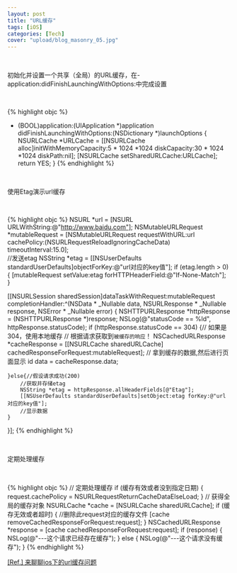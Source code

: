 ```yaml
---
layout: post
title: "URL缓存"
tags: [iOS]
categories: [Tech]
cover: "upload/blog_masonry_05.jpg"
---
```


<br>

初始化并设置一个共享（全局）的URL缓存，在-application:didFinishLaunchingWithOptions:中完成设置

<br>

{% highlight objc %}
- (BOOL)application:(UIApplication *)application didFinishLaunchingWithOptions:(NSDictionary *)launchOptions
 {
   NSURLCache *URLCache = [[NSURLCache alloc]initWithMemoryCapacity:5 * 1024 *1024 diskCapacity:30 * 1024 *1024 diskPath:nil];
   [NSURLCache setSharedURLCache:URLCache];
   return YES;
 }
{% endhighlight %}


<br>

使用Etag演示url缓存

<br>

{% highlight objc %}
NSURL *url = [NSURL URLWithString:@"http://www.baidu.com"];
NSMutableURLRequest *mutableRequest = [NSMutableURLRequest requestWithURL:url cachePolicy:(NSURLRequestReloadIgnoringCacheData) timeoutInterval:15.0];   
//发送etag
NSString *etag = [[NSUserDefaults standardUserDefaults]objectForKey:@"url对应的key值"];
if (etag.length > 0) {
     [mutableRequest setValue:etag forHTTPHeaderField:@"If-None-Match"];
}

[[NSURLSession sharedSession]dataTaskWithRequest:mutableRequest completionHandler:^(NSData * _Nullable data, NSURLResponse * _Nullable response, NSError * _Nullable error) {
    NSHTTPURLResponse *httpResponse = (NSHTTPURLResponse *)response;
    NSLog(@"statusCode == %ld", httpResponse.statusCode);
    if (httpResponse.statusCode == 304) {// 如果是304，使用本地缓存
        // 根据请求获取到`被缓存的响应`！
        NSCachedURLResponse *cacheResponse =  [[NSURLCache sharedURLCache] cachedResponseForRequest:mutableRequest];
        // 拿到缓存的数据,然后进行页面显示
        id data = cacheResponse.data;


    }else{//假设请求成功(200)
        //获取并存储etag
        NSString *etag = httpResponse.allHeaderFields[@"Etag"];
        [[NSUserDefaults standardUserDefaults]setObject:etag forKey:@"url对应的key值"];
        //显示数据
    }
}];
{% endhighlight %}

<br>

定期处理缓存

<br>

{% highlight objc %}
 // 定期处理缓存
 if (缓存有效或者没到指定日期) {
   request.cachePolicy = NSURLRequestReturnCacheDataElseLoad;
  }
 // 获得全局的缓存对象
NSURLCache *cache = [NSURLCache sharedURLCache];
if (缓存无效或者超时) { 
   //删除此request对应的缓存文件
   [cache removeCachedResponseForRequest:request];
  }
 NSCachedURLResponse *response = [cache cachedResponseForRequest:request];
 if (response) {
 NSLog(@"---这个请求已经存在缓存");
 } else {
 NSLog(@"---这个请求没有缓存");
 }
{% endhighlight %}

[[Ref.] 来聊聊ios下的url缓存问题](https://www.jianshu.com/p/ebcb0a1823be)